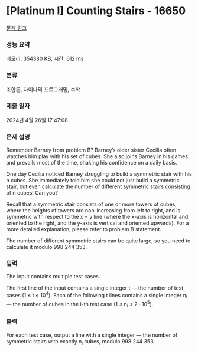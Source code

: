 # [Platinum I] Counting Stairs - 16650 

[문제 링크](https://www.acmicpc.net/problem/16650) 

### 성능 요약

메모리: 354380 KB, 시간: 612 ms

### 분류

조합론, 다이나믹 프로그래밍, 수학

### 제출 일자

2024년 4월 26일 17:47:08

### 문제 설명

<p>Remember Barney from problem B? Barney’s older sister Cecilia often watches him play with his set of cubes. She also joins Barney in his games and prevails most of the time, shaking his confidence on a daily basis.</p>

<p>One day Cecilia noticed Barney struggling to build a symmetric stair with his n cubes. She immediately told him she could not just build a symmetric stair, but even calculate the number of different symmetric stairs consisting of n cubes! Can you?</p>

<p>Recall that a symmetric stair consists of one or more towers of cubes, where the heights of towers are non-increasing from left to right, and is symmetric with respect to the x = y line (where the x-axis is horizontal and oriented to the right, and the y-axis is vertical and oriented upwards). For a more detailed explanation, please refer to problem B statement.</p>

<p>The number of different symmetric stairs can be quite large, so you need to calculate it modulo 998 244 353.</p>

### 입력 

 <p>The input contains multiple test cases.</p>

<p>The first line of the input contains a single integer t — the number of test cases (1 ≤ t ≤ 10<sup>4</sup>). Each of the following t lines contains a single integer n<sub>i</sub> — the number of cubes in the i-th test case (1 ≤ n<sub>i</sub> ≤ 2 · 10<sup>5</sup>).</p>

### 출력 

 <p>For each test case, output a line with a single integer — the number of symmetric stairs with exactly n<sub>i</sub> cubes, modulo 998 244 353.</p>

